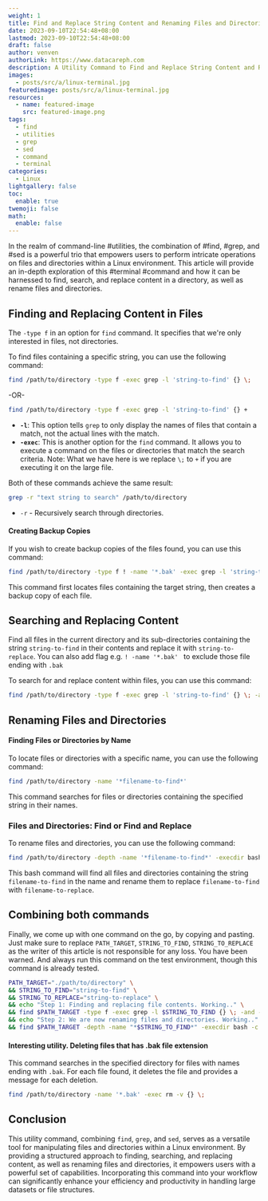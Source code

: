 ```yaml
---
weight: 1
title: Find and Replace String Content and Renaming Files and Directories
date: 2023-09-10T22:54:48+08:00
lastmod: 2023-09-10T22:54:48+08:00
draft: false
author: venven
authorLink: https://www.datacareph.com
description: A Utility Command to Find and Replace String Content and Renaming Files and Directories
images:
  - posts/src/a/linux-terminal.jpg
featuredimage: posts/src/a/linux-terminal.jpg
resources:
  - name: featured-image
    src: featured-image.png
tags:
  - find
  - utilities
  - grep
  - sed
  - command
  - terminal
categories:
  - Linux
lightgallery: false
toc:
  enable: true
twemoji: false
math:
  enable: false
---
```

In the realm of command-line #utilities, the combination of #find, #grep, and #sed is a powerful trio that empowers users to perform intricate operations on files and directories within a Linux environment. This article will provide an in-depth exploration of this #terminal #command and how it can be harnessed to find, search, and replace content in a directory, as well as rename files and directories.
## Finding and Replacing Content in Files
The `-type f` in an option for `find` command. It specifies that we're only interested in files, not directories.

To find files containing a specific string, you can use the following command:
```sh
find /path/to/directory -type f -exec grep -l 'string-to-find' {} \;
```
-OR-
```sh
find /path/to/directory -type f -exec grep -l 'string-to-find' {} +
```
- **`-l`**: This option tells `grep` to only display the names of files that contain a match, not the actual lines with the match.
- **`-exec`**: This is another option for the `find` command. It allows you to execute a command on the files or directories that match the search criteria.
Note: What we have here is we replace `\;` to `+` if you are executing it on the large file.

Both of these commands achieve the same result:
```sh
grep -r "text string to search" /path/to/directory
```
- `-r` - Recursively search through directories.

#### Creating Backup Copies

If you wish to create backup copies of the files found, you can use this command:
```sh
find /path/to/directory -type f ! -name '*.bak' -exec grep -l 'string-to-find' {} \; | xargs -I {} cp {} {}.bak
```
This command first locates files containing the target string, then creates a backup copy of each file.

## Searching and Replacing Content
Find all files in the current directory and its sub-directories containing the string `string-to-find` in their contents and replace it with `string-to-replace`. You can also add flag e.g. `! -name '*.bak' ` to exclude those file ending with `.bak`

To search for and replace content within files, you can use this command:
```sh
find /path/to/directory -type f -exec grep -l 'string-to-find' {} \; -and -exec sed -i 's/string-to-find/string-to-replace/g' {} \;

```

## Renaming Files and Directories

#### Finding Files or Directories by Name

To locate files or directories with a specific name, you can use the following command:
```sh
find /path/to/directory -name '*filename-to-find*'
```
This command searches for files or directories containing the specified string in their names.

### Files and Directories: Find or Find and Replace
To rename files and directories, you can use the following command:

```sh
find /path/to/directory -depth -name '*filename-to-find*' -execdir bash -c 'for f; do mv -v "$f" "${f//filename-to-find/filename-to-replace}"; done' _ {} \;
```

This bash command will find all files and directories containing the string `filename-to-find` in the name and rename them to replace `filename-to-find` with `filename-to-replace`.

## Combining both commands
Finally, we come up with one command on the go, by copying and pasting. Just make sure to replace `PATH_TARGET`, `STRING_TO_FIND`, `STRING_TO_REPLACE` as the writer of this article is not responsible for any loss. You have been warned. And always run this command on the test environment, though this command is already tested.

```bash
PATH_TARGET="./path/to/directory" \
&& STRING_TO_FIND="string-to-find" \
&& STRING_TO_REPLACE="string-to-replace" \
&& echo "Step 1: Finding and replacing file contents. Working.." \
&& find $PATH_TARGET -type f -exec grep -l $STRING_TO_FIND {} \; -and -exec sed -i "s/$STRING_TO_FIND/$STRING_TO_REPLACE/g" {} \; \
&& echo "Step 2: We are now renaming files and directories. Working.." \
&& find $PATH_TARGET -depth -name "*$STRING_TO_FIND*" -execdir bash -c 'for f; do mv -v "$f" "${f//'"$STRING_TO_FIND"'/'"$STRING_TO_REPLACE"'}"; done' _ {} \;
```

#### Interesting utility. Deleting files that has .bak file extension
This command searches in the specified directory for files with names ending with `.bak`. For each file found, it deletes the file and provides a message for each deletion.
```sh
find /path/to/directory -name '*.bak' -exec rm -v {} \;
```

## Conclusion
This utility command, combining `find`, `grep`, and `sed`, serves as a versatile tool for manipulating files and directories within a Linux environment. By providing a structured approach to finding, searching, and replacing content, as well as renaming files and directories, it empowers users with a powerful set of capabilities. Incorporating this command into your workflow can significantly enhance your efficiency and productivity in handling large datasets or file structures.